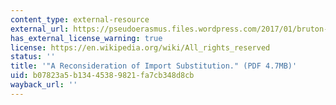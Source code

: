 ```yaml
---
content_type: external-resource
external_url: https://pseudoerasmus.files.wordpress.com/2017/01/bruton-1998-a-reconsideration-of-import-substitution.pdf
has_external_license_warning: true
license: https://en.wikipedia.org/wiki/All_rights_reserved
status: ''
title: '"A Reconsideration of Import Substitution." (PDF 4.7MB)'
uid: b07823a5-b134-4538-9821-fa7cb348d8cb
wayback_url: ''
---
```

